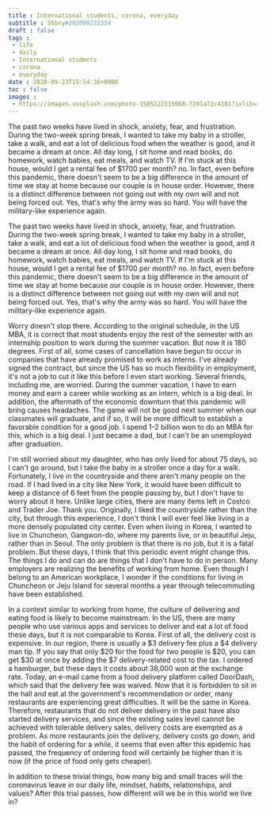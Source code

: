 ```yaml
---
title : International students, corona, everyday
subtitle : Story#202009231554
draft : false
tags :
 - life
 - daily
 - International students
 - corona
 - everyday
date : 2020-09-23T15:54:36+0900
toc : false
images : 
 - https://images.unsplash.com/photo-1585222515068-7201a72c4181?ixlib=rb-1.2.1&q=85&fm=jpg&crop=entropy&cs=srgb&ixid=eyJhcHBfaWQiOjE1NTU0OX0
---
```

The past two weeks have lived in shock, anxiety, fear, and frustration. During the two-week spring break, I wanted to take my baby in a stroller, take a walk, and eat a lot of delicious food when the weather is good, and it became a dream at once. All day long, I sit home and read books, do homework, watch babies, eat meals, and watch TV. If I'm stuck at this house, would I get a rental fee of $1700 per month? no. In fact, even before this pandemic, there doesn't seem to be a big difference in the amount of time we stay at home because our couple is in house order. However, there is a distinct difference between not going out with my own will and not being forced out. Yes, that's why the army was so hard. You will have the military-like experience again.  

The past two weeks have lived in shock, anxiety, fear, and frustration. During the two-week spring break, I wanted to take my baby in a stroller, take a walk, and eat a lot of delicious food when the weather is good, and it became a dream at once. All day long, I sit home and read books, do homework, watch babies, eat meals, and watch TV. If I'm stuck at this house, would I get a rental fee of $1700 per month? no. In fact, even before this pandemic, there doesn't seem to be a big difference in the amount of time we stay at home because our couple is in house order. However, there is a distinct difference between not going out with my own will and not being forced out. Yes, that's why the army was so hard. You will have the military-like experience again.  

Worry doesn't stop there. According to the original schedule, in the US MBA, it is correct that most students enjoy the rest of the semester with an internship position to work during the summer vacation. But now it is 180 degrees. First of all, some cases of cancellation have begun to occur in companies that have already promised to work as interns. I've already signed the contract, but since the US has so much flexibility in employment, it's not a job to cut it like this before I even start working. Several friends, including me, are worried. During the summer vacation, I have to earn money and earn a career while working as an intern, which is a big deal. In addition, the aftermath of the economic downturn that this pandemic will bring causes headaches. The game will not be good next summer when our classmates will graduate, and if so, it will be more difficult to establish a favorable condition for a good job. I spend 1-2 billion won to do an MBA for this, which is a big deal. I just became a dad, but I can't be an unemployed after graduation.  

I'm still worried about my daughter, who has only lived for about 75 days, so I can't go around, but I take the baby in a stroller once a day for a walk. Fortunately, I live in the countryside and there aren't many people on the road. If I had lived in a city like New York, it would have been difficult to keep a distance of 6 feet from the people passing by, but I don't have to worry about it here. Unlike large cities, there are many items left in Costco and Trader Joe. Thank you. Originally, I liked the countryside rather than the city, but through this experience, I don't think I will ever feel like living in a more densely populated city center. Even when living in Korea, I wanted to live in Chuncheon, Gangwon-do, where my parents live, or in beautiful Jeju, rather than in Seoul. The only problem is that there is no job, but it is a fatal problem. But these days, I think that this periodic event might change this. The things I do and can do are things that I don't have to do in person. Many employers are realizing the benefits of working from home. Even though I belong to an American workplace, I wonder if the conditions for living in Chuncheon or Jeju Island for several months a year through telecommuting have been established.  

In a context similar to working from home, the culture of delivering and eating food is likely to become mainstream. In the US, there are many people who use various apps and services to deliver and eat a lot of food these days, but it is not comparable to Korea. First of all, the delivery cost is expensive. In our region, there is usually a $3 delivery fee plus a $4 delivery man tip. If you say that only $20 for the food for two people is $20, you can get $30 at once by adding the $7 delivery-related cost to the tax. I ordered a hamburger, but these days it costs about 38,000 won at the exchange rate. Today, an e-mail came from a food delivery platform called DoorDash, which said that the delivery fee was waived. Now that it is forbidden to sit in the hall and eat at the government's recommendation or order, many restaurants are experiencing great difficulties. It will be the same in Korea. Therefore, restaurants that do not deliver delivery in the past have also started delivery services, and since the existing sales level cannot be achieved with tolerable delivery sales, delivery costs are exempted as a problem. As more restaurants join the delivery, delivery costs go down, and the habit of ordering for a while, it seems that even after this epidemic has passed, the frequency of ordering food will certainly be higher than it is now (if the price of food only gets cheaper).  

In addition to these trivial things, how many big and small traces will the coronavirus leave in our daily life, mindset, habits, relationships, and values? After this trial passes, how different will we be in this world we live in?  
